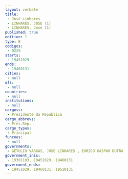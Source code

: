 ```yaml
---
layout: verbete
title:
 - José Linhares
 - LINHARES, JOSE (1)
 - LINHARES, José (1)
published: true
edition: 1  
type: B
codigos: 
 - 9229
starts: 
 - 19451029
ends: 
 - 19460131
cities: 
 - null 
ufs: 
 - null 
countries: 
 - null 
institutions: 
 - null 
cargoss: 
 - Presidente da República
cargo_abbrevs: 
 - Pres.Rep.
cargo_types: 
 - Principal
funcoes: 
 - null 
governments: 
 - GETULIO VARGAS, JOSE LINHARES , EURICO GASPAR DUTRA
government_inis: 
 - 19301103, 19451029, 19460131
government_ends: 
 - 19451029, 19460131, 19510131
---
```


